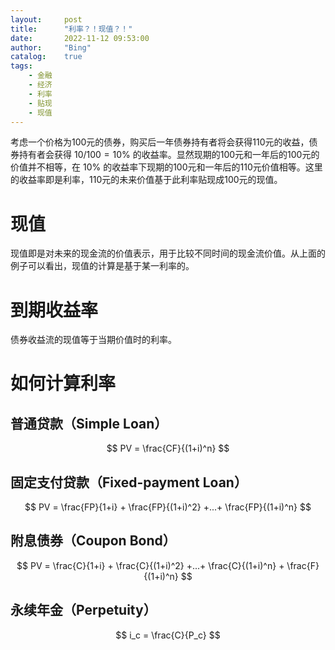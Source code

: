 ```yaml
---
layout:     post
title:      "利率？！现值？！"
date:       2022-11-12 09:53:00
author:     "Bing"
catalog:    true
tags:
    - 金融
    - 经济
    - 利率
    - 贴现
    - 现值
---
```


考虑一个价格为100元的债券，购买后一年债券持有者将会获得110元的收益，债券持有者会获得 $10 / 100 = 10\%$ 的收益率。显然现期的100元和一年后的100元的价值并不相等，在 $10\%$ 的收益率下现期的100元和一年后的110元价值相等。这里的收益率即是利率，110元的未来价值基于此利率贴现成100元的现值。

# 现值
现值即是对未来的现金流的价值表示，用于比较不同时间的现金流价值。从上面的例子可以看出，现值的计算是基于某一利率的。

# 到期收益率
债券收益流的现值等于当期价值时的利率。

# 如何计算利率
## 普通贷款（Simple Loan）
$$
    PV = \frac{CF}{(1+i)^n}
$$

## 固定支付贷款（Fixed-payment Loan）
$$
    PV = \frac{FP}{1+i} + \frac{FP}{(1+i)^2} +...+ \frac{FP}{(1+i)^n}
$$

## 附息债券（Coupon Bond）
$$
    PV = \frac{C}{1+i} + \frac{C}{(1+i)^2} +...+ \frac{C}{(1+i)^n} + \frac{F}{(1+i)^n}
$$

## 永续年金（Perpetuity）
$$
   i_c = \frac{C}{P_c}
$$